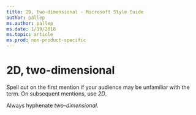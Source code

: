 ```yaml
---
title: 2D, two-dimensional - Microsoft Style Guide
author: pallep
ms.author: pallep
ms.date: 1/19/2018
ms.topic: article
ms.prod: non-product-specific
---
```


# 2D, two-dimensional

Spell out on the first mention if your audience may be unfamiliar with the term. On subsequent mentions, use *2D*.

Always hyphenate *two-dimensional*.
